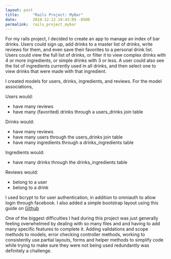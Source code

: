 ```yaml
---
layout: post
title:      "Rails Project: MyBar"
date:       2018-12-12 19:43:09 -0500
permalink:  rails_project_mybar
---
```



For my rails project, I decided to create an app to manage an index of bar drinks. Users could sign up, add drinks to a master list of drinks, write reviews for them, and even save their favorites to a personal drink list. Users could view the full list of drinks, or filter it to view complex drinks with 4 or more ingredients, or simple drinks with 3 or less. A user could also see the list of ingredients currently used in all drinks, and then select one to view drinks that were made with that ingredient. 

I created models for users, drinks, ingredients, and reviews. For the model associations,

 Users would:
	
* have many reviews
* have many (favorited) drinks through a users_drinks join table 

 Drinks would:
* have many reviews
* have many users through the users_drinks join table
* have many ingredients through a drinks_ingredients table

 Ingredients would: 
* have many drinks through the drinks_ingredients table 

 Reviews would:
* belong to a user 
* belong to a drink

I used bcrypt to for user authentication, in addition to omniauth to allow login through facebook. I also added a simple bootstrap layout using this guide on [Github](https://github.com/twbs/bootstrap-sass)

One of the biggest difficulties I had during this project was just generally feeling overwhelmed by dealing with so many files and and having to add many specific features to complete it. Adding validations and scope methods to models, error checking controller methods, working to consistently use partial layouts, forms and helper methods to simplify code while trying to make sure they were not being used redundantly was definitely a challenge.
